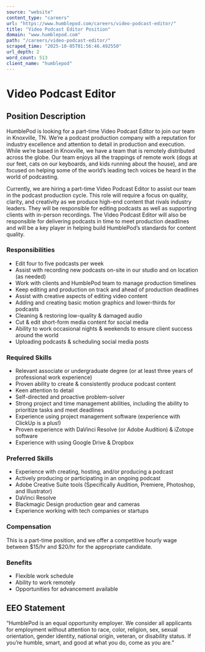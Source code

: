 ```yaml
---
source: "website"
content_type: "careers"
url: "https://www.humblepod.com/careers/video-podcast-editor/"
title: "Video Podcast Editor Position"
domain: "www.humblepod.com"
path: "/careers/video-podcast-editor/"
scraped_time: "2025-10-05T01:56:46.492550"
url_depth: 2
word_count: 513
client_name: "humblepod"
---
```


# Video Podcast Editor

## Position Description

HumblePod is looking for a part-time Video Podcast Editor to join our team in Knoxville, TN. We’re a podcast production company with a reputation for industry excellence and attention to detail in production and execution. While we’re based in Knoxville, we have a team that is remotely distributed across the globe. Our team enjoys all the trappings of remote work (dogs at our feet, cats on our keyboards, and kids running about the house), and are focused on helping some of the world’s leading tech voices be heard in the world of podcasting.

Currently, we are hiring a part-time Video Podcast Editor to assist our team in the podcast production cycle. This role will require a focus on quality, clarity, and creativity as we produce high-end content that rivals industry leaders. They will be responsible for editing podcasts as well as supporting clients with in-person recordings. The Video Podcast Editor will also be responsible for delivering podcasts in time to meet production deadlines and will be a key player in helping build HumblePod’s standards for content quality.

### Responsibilities

* Edit four to five podcasts per week
* Assist with recording new podcasts on-site in our studio and on location (as needed)
* Work with clients and HumblePod team to manage production timelines
* Keep editing and production on track and ahead of production deadlines
* Assist with creative aspects of editing video content
* Adding and creating basic motion graphics and lower-thirds for podcasts
* Cleaning & restoring low-quality & damaged audio
* Cut & edit short-form media content for social media
* Ability to work occasional nights & weekends to ensure client success around the world
* Uploading podcasts & scheduling social media posts

### Required Skills

* Relevant associate or undergraduate degree (or at least three years of professional work experience)
* Proven ability to create & consistently produce podcast content
* Keen attention to detail
* Self-directed and proactive problem-solver
* Strong project and time management abilities, including the ability to prioritize tasks and meet deadlines
* Experience using project management software (experience with ClickUp is a plus!)
* Proven experience with DaVinci Resolve (or Adobe Audition) & iZotope software
* Experience with using Google Drive & Dropbox

### Preferred Skills

* Experience with creating, hosting, and/or producing a podcast
* Actively producing or participating in an ongoing podcast
* Adobe Creative Suite tools (Specifically Audition, Premiere, Photoshop, and Illustrator)
* DaVinci Resolve
* Blackmagic Design production gear and cameras
* Experience working with tech companies or startups

### Compensation

This is a part-time position, and we offer a competitive hourly wage between $15/hr and $20/hr for the appropriate candidate.

### Benefits

* Flexible work schedule
* Ability to work remotely
* Opportunities for advancement available

## EEO Statement

“HumblePod is an equal opportunity employer. We consider all applicants for employment without attention to race, color, religion, sex, sexual orientation, gender identity, national origin, veteran, or disability status. If you’re humble, smart, and good at what you do, come as you are.”